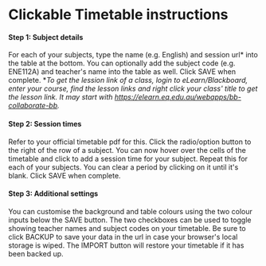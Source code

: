 Clickable Timetable instructions
=============
#### Step 1: Subject details
For each of your subjects, type the name (e.g. English) and session url* into the table at the bottom.
You can optionally add the subject code (e.g. ENE112A) and teacher's name into the table as well.
Click SAVE when complete.
**To get the lession link of a class, login to eLearn/Blackboard, enter your course, find the lesson links and right click your class' title to get the lesson link. It may start with https://elearn.eq.edu.au/webapps/bb-collaborate-bb.*
#### Step 2: Session times
Refer to your official timetable pdf for this.
Click the radio/option button to the right of the row of a subject. You can now hover over the cells of the timetable and click to add a session time for your subject.
Repeat this for each of your subjects.
You can clear a period by clicking on it until it's blank.
Click SAVE when complete.
#### Step 3: Additional settings
You can customise the background and table colours using the two colour inputs below the SAVE button.
The two checkboxes can be used to toggle showing teacher names and subject codes on your timetable.
Be sure to click BACKUP to save your data in the url in case your browser's local storage is wiped. The IMPORT button will restore your timetable if it has been backed up.